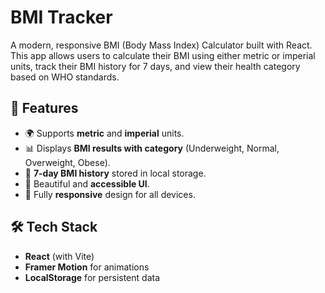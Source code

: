 # BMI Tracker 

A modern, responsive BMI (Body Mass Index) Calculator built with React. This app allows users to calculate their BMI using either metric or imperial units, track their BMI history for 7 days, and view their health category based on WHO standards.

## 🚀 Features

- 🌍 Supports **metric** and **imperial** units.
- 📊 Displays **BMI results with category** (Underweight, Normal, Overweight, Obese).
- 🧾 **7-day BMI history** stored in local storage.
- 🎨 Beautiful and **accessible UI**.
- 📱 Fully **responsive** design for all devices.

## 🛠️ Tech Stack

- **React** (with Vite)
- **Framer Motion** for animations
- **LocalStorage** for persistent data

